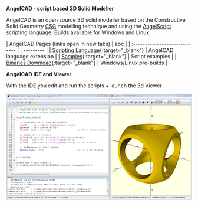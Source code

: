 **AngelCAD - script based 3D Solid Modeller**

AngelCAD is an open source 3D solid modeller based on the Constructive Solid Geometry [CSG](https://en.wikipedia.org/wiki/Constructive_solid_geometry) modelling technique and using the [AngelScript](http://www.angelcode.com/angelscript/sdk/docs/manual/doc_script.html) scripting language. Builds available for Windows and Linux.


<script src="https://embed.github.com/view/3d/arnholm/acdocs/master/stl/csg_wikipedia.stl?height=300&width=500"> </script>


| AngelCAD Pages (links open in new tabs) | abc  |
| :---------------------------- | : --------- |
| [Scripting Language](/docs/index.html){:target="_blank"}  | AngelCAD language extension  |
| [Samples](https://github.com/arnholm/angelcad-samples){:target="_blank"}  | Script examples |
| [Binaries Download](https://github.com/arnholm/xcsg/releases){:target="_blank"} | Windows/Linux pre-builds |


**AngelCAD IDE and Viewer**

With the IDE you edit and run the scripts + launch the 3d Viewer

![AngelCAD modeller](/images/angelcad_ide.png)

